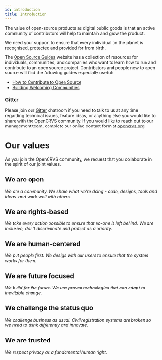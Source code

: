 ```yaml
---
id: introduction
title: Introduction
---
```


The value of open-source products as digital public goods is that an active community of contributors will help to maintain and grow the product.

We need your support to ensure that every individual on the planet is recognised, protected and provided for from birth.

The [Open Source Guides](https://opensource.guide/) website has a collection of resources for individuals, communities, and companies who want to learn how to run and contribute to an open source project. Contributors and people new to open source will find the following guides especially useful:

- [How to Contribute to Open Source](https://opensource.guide/how-to-contribute/)
- [Building Welcoming Communities](https://opensource.guide/building-community/)

### Gitter

Please join our [Gitter](https://gitter.im/opencrvs/community) chatroom if you need to talk to us at any time regarding technical issues, feature ideas, or anything else you would like to share with the OpenCRVS community. If you would like to reach out to our management team, complete our online contact form at [opencrvs.org](https://www.opencrvs.org/)

# Our values

As you join the OpenCRVS community, we request that you collaborate in the spirit of our joint values.

## We are open

_We are a community. We share what we’re doing - code, designs, tools and ideas,_ _and work well with others._

## We are rights-based

_We take every action possible to ensure that no-one is left behind. We are inclusive, don't discriminate and protect as a priority._

## We are human-centered

_We put people first._ _We design with our users to ensure that the system works for them._

## We are future focused

_We build for the future. We use proven technologies that can adapt to inevitable change._

## We challenge the status quo

_We challenge business as usual. Civil registration systems are broken so we need to think differently and innovate._

## We are trusted

_We respect privacy as a fundamental human right._
